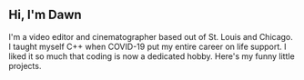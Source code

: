 ## Hi, I'm Dawn
I'm a video editor and cinematographer based out of St. Louis and Chicago. I taught myself C++ when COVID-19 put my entire career on life support.
I liked it so much that coding is now a dedicated hobby. Here's my funny little projects.

<!---
filmbrood/filmbrood is a ✨ special ✨ repository because its `README.md` (this file) appears on your GitHub profile.
You can click the Preview link to take a look at your changes.
--->
